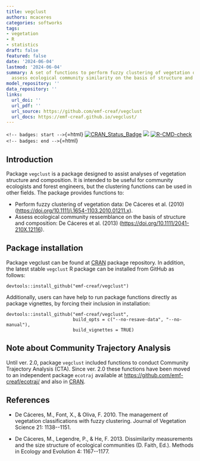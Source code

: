 ```yaml
---
title: vegclust
authors: mcaceres
categories: softworks
tags:
- vegetation
- R
- statistics
draft: false
featured: false
date: '2024-06-04'
lastmod: '2024-06-04'
summary: A set of functions to perform fuzzy clustering of vegetation data and to
  assess ecological community similarity on the basis of structure and composition.
model_repository: ''
data_repository: ''
links:
  url_doi: ''
  url_pdf: ''
  url_source: https://github.com/emf-creaf/vegclust
  url_docs: https://emf-creaf.github.io/vegclust/
---
```

`<!-- badges: start -->`{=html}
[![CRAN\_Status\_Badge](http://www.r-pkg.org/badges/version/vegclust)](https://cran.r-project.org/package=vegclust)
[![](https://cranlogs.r-pkg.org/badges/vegclust)](https://cran.rstudio.com/web/packages/vegclust/index.html)
[![R-CMD-check](https://github.com/emf-creaf/vegclust/workflows/R-CMD-check/badge.svg)](https://github.com/emf-creaf/vegclust/actions)
`<!-- badges: end -->`{=html}

Introduction
------------

Package `vegclust` is a package designed to assist analyses of
vegetation structure and composition. It is intended to be useful for
community ecologists and forest engineers, but the clustering functions
can be used in other fields. The package provides functions to:

-   Perform fuzzy clustering of vegetation data: De Cáceres et
    al. (2010) (<https://doi.org/10.1111/j.1654-1103.2010.01211.x>).
-   Assess ecological community ressemblance on the basis of structure
    and composition: De Cáceres et al. (2013)
    (<https://doi.org/10.1111/2041-210X.12116>).

Package installation
--------------------

Package vegclust can be found at
[CRAN](https://cran.r-project.org/package=vegclust) package repository.
In addition, the latest stable `vegclust` R package can be installed
from GitHub as follows:

``` {.r}
devtools::install_github("emf-creaf/vegclust")
```

Additionally, users can have help to run package functions directly as
package vignettes, by forcing their inclusion in installation:

``` {.r}
devtools::install_github("emf-creaf/vegclust", 
                         build_opts = c("--no-resave-data", "--no-manual"),
                         build_vignettes = TRUE)
```

Note about Community Trajectory Analysis
----------------------------------------

Until ver. 2.0, package `vegclust` included functions to conduct
Community Trajectory Analysis (CTA). Since ver. 2.0 these functions have
been moved to an independent package `ecotraj` available at
<https://github.com/emf-creaf/ecotraj/> and also in
[CRAN](https://cran.r-project.org/package=ecotraj).

References
----------

-   De Cáceres, M., Font, X., & Oliva, F. 2010. The management of
    vegetation classifications with fuzzy clustering. Journal of
    Vegetation Science 21: 1138--1151.

-   De Cáceres, M., Legendre, P., & He, F. 2013. Dissimilarity
    measurements and the size structure of ecological communities (D.
    Faith, Ed.). Methods in Ecology and Evolution 4: 1167--1177.
